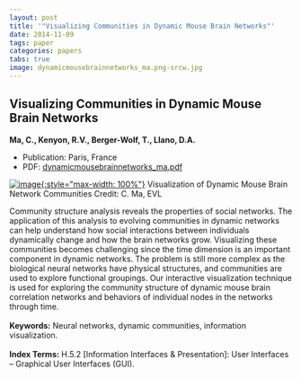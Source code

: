 ```yaml
---
layout: post
title: '"Visualizing Communities in Dynamic Mouse Brain Networks"'
date: 2014-11-09
tags: paper
categories: papers
tabs: true
image: dynamicmousebrainnetworks_ma.png-srcw.jpg
---
```


## Visualizing Communities in Dynamic Mouse Brain Networks
**Ma, C., Kenyon, R.V., Berger-Wolf, T., Llano, D.A.**
- Publication: Paris, France
- PDF: [dynamicmousebrainnetworks_ma.pdf](/documents/dynamicmousebrainnetworks_ma.pdf)


[![image](https://www.evl.uic.edu/output/originals/dynamicmousebrainnetworks_ma.png-srcw.jpg){:style="max-width: 100%"}](https://www.evl.uic.edu/output/originals/dynamicmousebrainnetworks_ma.png-srcw.jpg)
Visualization of Dynamic Mouse Brain Network Communities
Credit: C. Ma, EVL

Community structure analysis reveals the properties of social networks. The application of this analysis to evolving communities in dynamic networks can help understand how social interactions between individuals dynamically change and how the brain networks grow. Visualizing these communities becomes challenging since the time dimension is an important component in dynamic networks. The problem is still more complex as the biological neural networks have physical structures, and communities are used to explore functional groupings. Our interactive visualization technique is used for exploring the community structure of dynamic mouse brain correlation networks and behaviors of individual nodes in the networks through time.<br><br>
<strong>Keywords:</strong> Neural networks, dynamic communities, information visualization.<br><br>
<strong>Index Terms:</strong> H.5.2 [Information Interfaces & Presentation]: User Interfaces – Graphical User Interfaces (GUI).